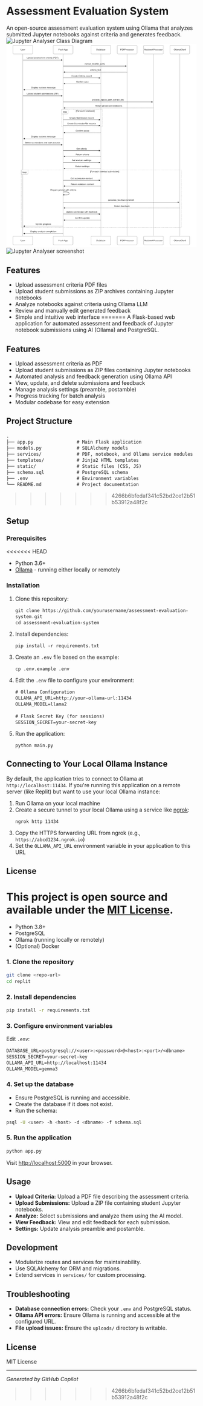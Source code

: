 # Assessment Evaluation System

An open-source assessment evaluation system using Ollama that analyzes submitted Jupyter notebooks against criteria and generates feedback.
![Jupyter Analyser Class Diagram]([images/ipynbclass.png)
![Jupyter Analyser Sequence Diagram](images/ipynbsequence.png)
![Jupyter Analyser screenshot](https://github.com/kenobicjj/courseworkreview/blob/main/images/jupyter.jpg)

## Features

- Upload assessment criteria PDF files
- Upload student submissions as ZIP archives containing Jupyter notebooks
- Analyze notebooks against criteria using Ollama LLM
- Review and manually edit generated feedback
- Simple and intuitive web interface
=======
A Flask-based web application for automated assessment and feedback of Jupyter notebook submissions using AI (Ollama) and PostgreSQL.

## Features

- Upload assessment criteria as PDF
- Upload student submissions as ZIP files containing Jupyter notebooks
- Automated analysis and feedback generation using Ollama API
- View, update, and delete submissions and feedback
- Manage analysis settings (preamble, postamble)
- Progress tracking for batch analysis
- Modular codebase for easy extension

## Project Structure

```
.
├── app.py                # Main Flask application
├── models.py             # SQLAlchemy models
├── services/             # PDF, notebook, and Ollama service modules
├── templates/            # Jinja2 HTML templates
├── static/               # Static files (CSS, JS)
├── schema.sql            # PostgreSQL schema
├── .env                  # Environment variables
└── README.md             # Project documentation
```
>>>>>>> 4266b6bfedaf341c52bd2ce12b51b53912a48f2c

## Setup

### Prerequisites

<<<<<<< HEAD
- Python 3.6+
- [Ollama](https://github.com/ollama/ollama) - running either locally or remotely

### Installation

1. Clone this repository:
   ```
   git clone https://github.com/yourusername/assessment-evaluation-system.git
   cd assessment-evaluation-system
   ```

2. Install dependencies:
   ```
   pip install -r requirements.txt
   ```

3. Create an `.env` file based on the example:
   ```
   cp .env.example .env
   ```

4. Edit the `.env` file to configure your environment:
   ```
   # Ollama Configuration
   OLLAMA_API_URL=http://your-ollama-url:11434
   OLLAMA_MODEL=llama2
   
   # Flask Secret Key (for sessions)
   SESSION_SECRET=your-secret-key
   ```

5. Run the application:
   ```
   python main.py
   ```

## Connecting to Your Local Ollama Instance

By default, the application tries to connect to Ollama at `http://localhost:11434`. If you're running this application on a remote server (like Replit) but want to use your local Ollama instance:

1. Run Ollama on your local machine
2. Create a secure tunnel to your local Ollama using a service like [ngrok](https://ngrok.com/):
   ```
   ngrok http 11434
   ```
3. Copy the HTTPS forwarding URL from ngrok (e.g., `https://abcd1234.ngrok.io`)
4. Set the `OLLAMA_API_URL` environment variable in your application to this URL

## License

This project is open source and available under the [MIT License](LICENSE).
=======
- Python 3.8+
- PostgreSQL
- Ollama (running locally or remotely)
- (Optional) Docker

### 1. Clone the repository

```sh
git clone <repo-url>
cd replit
```

### 2. Install dependencies

```sh
pip install -r requirements.txt
```

### 3. Configure environment variables

Edit `.env`:

```
DATABASE_URL=postgresql://<user>:<password>@<host>:<port>/<dbname>
SESSION_SECRET=your-secret-key
OLLAMA_API_URL=http://localhost:11434
OLLAMA_MODEL=gemma3
```

### 4. Set up the database

- Ensure PostgreSQL is running and accessible.
- Create the database if it does not exist.
- Run the schema:

```sh
psql -U <user> -h <host> -d <dbname> -f schema.sql
```

### 5. Run the application

```sh
python app.py
```

Visit [http://localhost:5000](http://localhost:5000) in your browser.

## Usage

- **Upload Criteria:** Upload a PDF file describing the assessment criteria.
- **Upload Submissions:** Upload a ZIP file containing student Jupyter notebooks.
- **Analyze:** Select submissions and analyze them using the AI model.
- **View Feedback:** View and edit feedback for each submission.
- **Settings:** Update analysis preamble and postamble.

## Development

- Modularize routes and services for maintainability.
- Use SQLAlchemy for ORM and migrations.
- Extend services in `services/` for custom processing.

## Troubleshooting

- **Database connection errors:** Check your `.env` and PostgreSQL status.
- **Ollama API errors:** Ensure Ollama is running and accessible at the configured URL.
- **File upload issues:** Ensure the `uploads/` directory is writable.

## License

MIT License

---

*Generated by GitHub Copilot*
>>>>>>> 4266b6bfedaf341c52bd2ce12b51b53912a48f2c
